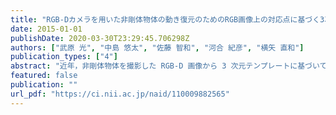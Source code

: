 ```yaml
---
title: "RGB-Dカメラを用いた非剛体物体の動き復元のためのRGB画像上の対応点に基づく3次元テンプレート生成"
date: 2015-01-01
publishDate: 2020-03-30T23:29:45.706298Z
authors: ["武原 光", "中島 悠太", "佐藤 智和", "河合 紀彦", "横矢 直和"]
publication_types: ["4"]
abstract: "近年，非剛体物体を撮影した RGB-D 画像から 3 次元テンプレートに基づいてその物体の動きを復元する手法が提案されている．しかしこれらの手法では，はじめに対象物が変形しない状態で 3 次元テンプレートを生成する必要がある．本研究では，非剛体物体の動きの復元を目指し，運動中の物体を撮影した RGB-D 画像群から 3 次元テンプレートを生成する手法を提案する．フレーム間での非剛体運動を考慮した物体の位置合わせは，推定すべき運動パラメータの初期値に大きく依存し，位置合わせの安定性が低いという問題がある．提案手法では，RGB 画像上の対応点を援用することにより安定した位置合わせを実現する．"
featured: false
publication: ""
url_pdf: "https://ci.nii.ac.jp/naid/110009882565"
---
```


